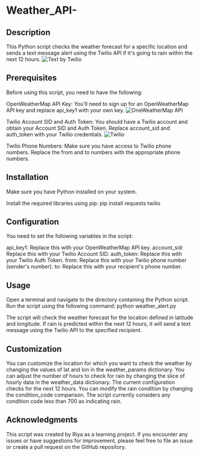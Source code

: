 # Weather_API-
## Description
This Python script checks the weather forecast for a specific location and sends a text message alert using the Twilio API if it's going to rain within the next 12 hours.
![Text by Twilio](https://github.com/RiyaChhikara/API-Projects-/assets/115228191/66ae3036-d7aa-4375-97fe-6e4aae0703dd)

## Prerequisites
Before using this script, you need to have the following:

OpenWeatherMap API Key: You'll need to sign up for an OpenWeatherMap API key and replace api_key1 with your own key.
![OneWeatherMap API](https://github.com/RiyaChhikara/API-Projects-/assets/115228191/a0741af1-c8ae-4b25-9b8d-e7b1d3a9a4fc)

Twilio Account SID and Auth Token: You should have a Twilio account and obtain your Account SID and Auth Token. Replace account_sid and auth_token with your Twilio credentials.
![Twilio](https://github.com/RiyaChhikara/API-Projects-/assets/115228191/0402e572-0893-42e1-83d9-73526c801dba)

Twilio Phone Numbers: Make sure you have access to Twilio phone numbers. Replace the from and to numbers with the appropriate phone numbers.

## Installation
Make sure you have Python installed on your system.

Install the required libraries using pip:
pip install requests twilio

## Configuration
You need to set the following variables in the script:

api_key1: Replace this with your OpenWeatherMap API key.
account_sid: Replace this with your Twilio Account SID.
auth_token: Replace this with your Twilio Auth Token.
from: Replace this with your Twilio phone number (sender's number).
to: Replace this with your recipient's phone number.

## Usage
Open a terminal and navigate to the directory containing the Python script.
Run the script using the following command:
python weather_alert.py

The script will check the weather forecast for the location defined in latitude and longitude.
If rain is predicted within the next 12 hours, it will send a text message using the Twilio API to the specified recipient.

## Customization
You can customize the location for which you want to check the weather by changing the values of lat and lon in the weather_params dictionary.
You can adjust the number of hours to check for rain by changing the slice of hourly data in the weather_data dictionary. The current configuration checks for the next 12 hours.
You can modify the rain condition by changing the condition_code comparison. The script currently considers any condition code less than 700 as indicating rain.

## Acknowledgments
This script was created by Riya as a learning project.
If you encounter any issues or have suggestions for improvement, please feel free to file an issue or create a pull request on the GitHub repository.
